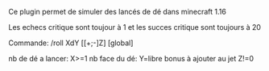 Ce plugin permet de simuler des lancés de dé dans minecraft 1.16

Les echecs critique sont toujour à 1 et les succes critique sont toujours à 20

Commande:
/roll XdY [[+;-]Z] [global]

nb de dé a lancer:     	X>=1
nb face du dé: 		      Y=libre
bonus à ajouter au jet	Z!=0
